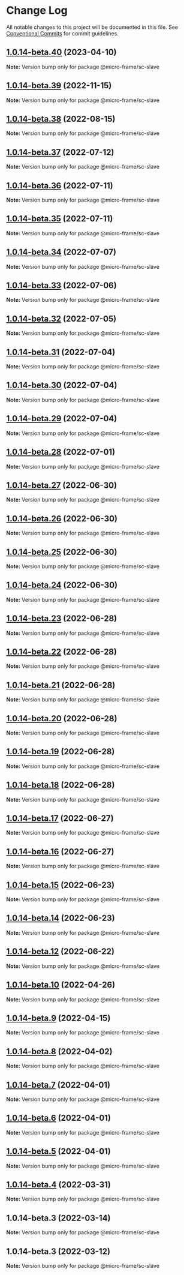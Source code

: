 # Change Log

All notable changes to this project will be documented in this file.
See [Conventional Commits](https://conventionalcommits.org) for commit guidelines.

## [1.0.14-beta.40](https://bsgit28/bgtech-fe/micro-basic/compare/@micro-frame/sc-slave@1.0.14-beta.39...@micro-frame/sc-slave@1.0.14-beta.40) (2023-04-10)

**Note:** Version bump only for package @micro-frame/sc-slave





## [1.0.14-beta.39](https://bsgit28/bgtech-fe/micro-basic/compare/@micro-frame/sc-slave@1.0.14-beta.38...@micro-frame/sc-slave@1.0.14-beta.39) (2022-11-15)

**Note:** Version bump only for package @micro-frame/sc-slave





## [1.0.14-beta.38](https://bsgit28/bgtech-fe/micro-basic/compare/@micro-frame/sc-slave@1.0.14-beta.37...@micro-frame/sc-slave@1.0.14-beta.38) (2022-08-15)

**Note:** Version bump only for package @micro-frame/sc-slave





## [1.0.14-beta.37](https://bsgit28/bgtech-fe/micro-basic/compare/@micro-frame/sc-slave@1.0.14-beta.36...@micro-frame/sc-slave@1.0.14-beta.37) (2022-07-12)

**Note:** Version bump only for package @micro-frame/sc-slave





## [1.0.14-beta.36](https://bsgit28/bgtech-fe/micro-basic/compare/@micro-frame/sc-slave@1.0.14-beta.35...@micro-frame/sc-slave@1.0.14-beta.36) (2022-07-11)

**Note:** Version bump only for package @micro-frame/sc-slave





## [1.0.14-beta.35](https://bsgit28/bgtech-fe/micro-basic/compare/@micro-frame/sc-slave@1.0.14-beta.34...@micro-frame/sc-slave@1.0.14-beta.35) (2022-07-11)

**Note:** Version bump only for package @micro-frame/sc-slave





## [1.0.14-beta.34](https://bsgit28/bgtech-fe/micro-basic/compare/@micro-frame/sc-slave@1.0.14-beta.33...@micro-frame/sc-slave@1.0.14-beta.34) (2022-07-07)

**Note:** Version bump only for package @micro-frame/sc-slave





## [1.0.14-beta.33](https://bsgit28/bgtech-fe/micro-basic/compare/@micro-frame/sc-slave@1.0.14-beta.32...@micro-frame/sc-slave@1.0.14-beta.33) (2022-07-06)

**Note:** Version bump only for package @micro-frame/sc-slave





## [1.0.14-beta.32](https://bsgit28/bgtech-fe/micro-basic/compare/@micro-frame/sc-slave@1.0.14-beta.31...@micro-frame/sc-slave@1.0.14-beta.32) (2022-07-05)

**Note:** Version bump only for package @micro-frame/sc-slave





## [1.0.14-beta.31](https://bsgit28/bgtech-fe/micro-basic/compare/@micro-frame/sc-slave@1.0.14-beta.30...@micro-frame/sc-slave@1.0.14-beta.31) (2022-07-04)

**Note:** Version bump only for package @micro-frame/sc-slave





## [1.0.14-beta.30](https://bsgit28/bgtech-fe/micro-basic/compare/@micro-frame/sc-slave@1.0.14-beta.29...@micro-frame/sc-slave@1.0.14-beta.30) (2022-07-04)

**Note:** Version bump only for package @micro-frame/sc-slave





## [1.0.14-beta.29](https://bsgit28/bgtech-fe/micro-basic/compare/@micro-frame/sc-slave@1.0.14-beta.28...@micro-frame/sc-slave@1.0.14-beta.29) (2022-07-04)

**Note:** Version bump only for package @micro-frame/sc-slave





## [1.0.14-beta.28](https://bsgit28/bgtech-fe/micro-basic/compare/@micro-frame/sc-slave@1.0.14-beta.27...@micro-frame/sc-slave@1.0.14-beta.28) (2022-07-01)

**Note:** Version bump only for package @micro-frame/sc-slave





## [1.0.14-beta.27](https://bsgit28/bgtech-fe/micro-basic/compare/@micro-frame/sc-slave@1.0.14-beta.26...@micro-frame/sc-slave@1.0.14-beta.27) (2022-06-30)

**Note:** Version bump only for package @micro-frame/sc-slave





## [1.0.14-beta.26](https://bsgit28/bgtech-fe/micro-basic/compare/@micro-frame/sc-slave@1.0.14-beta.25...@micro-frame/sc-slave@1.0.14-beta.26) (2022-06-30)

**Note:** Version bump only for package @micro-frame/sc-slave





## [1.0.14-beta.25](https://bsgit28/bgtech-fe/micro-basic/compare/@micro-frame/sc-slave@1.0.14-beta.24...@micro-frame/sc-slave@1.0.14-beta.25) (2022-06-30)

**Note:** Version bump only for package @micro-frame/sc-slave





## [1.0.14-beta.24](https://bsgit28/bgtech-fe/micro-basic/compare/@micro-frame/sc-slave@1.0.14-beta.23...@micro-frame/sc-slave@1.0.14-beta.24) (2022-06-30)

**Note:** Version bump only for package @micro-frame/sc-slave





## [1.0.14-beta.23](https://bsgit28/bgtech-fe/micro-basic/compare/@micro-frame/sc-slave@1.0.14-beta.22...@micro-frame/sc-slave@1.0.14-beta.23) (2022-06-28)

**Note:** Version bump only for package @micro-frame/sc-slave





## [1.0.14-beta.22](https://bsgit28/bgtech-fe/micro-basic/compare/@micro-frame/sc-slave@1.0.14-beta.21...@micro-frame/sc-slave@1.0.14-beta.22) (2022-06-28)

**Note:** Version bump only for package @micro-frame/sc-slave





## [1.0.14-beta.21](https://bsgit28/bgtech-fe/micro-basic/compare/@micro-frame/sc-slave@1.0.14-beta.20...@micro-frame/sc-slave@1.0.14-beta.21) (2022-06-28)

**Note:** Version bump only for package @micro-frame/sc-slave





## [1.0.14-beta.20](https://bsgit28/bgtech-fe/micro-basic/compare/@micro-frame/sc-slave@1.0.14-beta.19...@micro-frame/sc-slave@1.0.14-beta.20) (2022-06-28)

**Note:** Version bump only for package @micro-frame/sc-slave





## [1.0.14-beta.19](https://bsgit28/bgtech-fe/micro-basic/compare/@micro-frame/sc-slave@1.0.14-beta.18...@micro-frame/sc-slave@1.0.14-beta.19) (2022-06-28)

**Note:** Version bump only for package @micro-frame/sc-slave





## [1.0.14-beta.18](https://bsgit28/bgtech-fe/micro-basic/compare/@micro-frame/sc-slave@1.0.14-beta.17...@micro-frame/sc-slave@1.0.14-beta.18) (2022-06-28)

**Note:** Version bump only for package @micro-frame/sc-slave





## [1.0.14-beta.17](https://bsgit28/bgtech-fe/micro-basic/compare/@micro-frame/sc-slave@1.0.14-beta.16...@micro-frame/sc-slave@1.0.14-beta.17) (2022-06-27)

**Note:** Version bump only for package @micro-frame/sc-slave





## [1.0.14-beta.16](https://bsgit28/bgtech-fe/micro-basic/compare/@micro-frame/sc-slave@1.0.14-beta.15...@micro-frame/sc-slave@1.0.14-beta.16) (2022-06-27)

**Note:** Version bump only for package @micro-frame/sc-slave





## [1.0.14-beta.15](https://bsgit28/bgtech-fe/micro-basic/compare/@micro-frame/sc-slave@1.0.14-beta.14...@micro-frame/sc-slave@1.0.14-beta.15) (2022-06-23)

**Note:** Version bump only for package @micro-frame/sc-slave





## [1.0.14-beta.14](https://bsgit28/bgtech-fe/micro-basic/compare/@micro-frame/sc-slave@1.0.14-beta.12...@micro-frame/sc-slave@1.0.14-beta.14) (2022-06-23)

**Note:** Version bump only for package @micro-frame/sc-slave





## [1.0.14-beta.12](https://bsgit28/bgtech-fe/micro-basic/compare/@micro-frame/sc-slave@1.0.14-beta.10...@micro-frame/sc-slave@1.0.14-beta.12) (2022-06-22)

**Note:** Version bump only for package @micro-frame/sc-slave





## [1.0.14-beta.10](https://bsgit28/bgtech-fe/micro-basic/compare/@micro-frame/sc-slave@1.0.14-beta.9...@micro-frame/sc-slave@1.0.14-beta.10) (2022-04-26)

**Note:** Version bump only for package @micro-frame/sc-slave





## [1.0.14-beta.9](https://bsgit28/bgtech-fe/micro-basic/compare/@micro-frame/sc-slave@1.0.14-beta.8...@micro-frame/sc-slave@1.0.14-beta.9) (2022-04-15)

**Note:** Version bump only for package @micro-frame/sc-slave





## [1.0.14-beta.8](https://bsgit28/bgtech-fe/micro-basic/compare/@micro-frame/sc-slave@1.0.14-beta.7...@micro-frame/sc-slave@1.0.14-beta.8) (2022-04-02)

**Note:** Version bump only for package @micro-frame/sc-slave





## [1.0.14-beta.7](https://bsgit28/bgtech-fe/micro-basic/compare/@micro-frame/sc-slave@1.0.14-beta.6...@micro-frame/sc-slave@1.0.14-beta.7) (2022-04-01)

**Note:** Version bump only for package @micro-frame/sc-slave





## [1.0.14-beta.6](https://bsgit28/bgtech-fe/micro-basic/compare/@micro-frame/sc-slave@1.0.14-beta.5...@micro-frame/sc-slave@1.0.14-beta.6) (2022-04-01)

**Note:** Version bump only for package @micro-frame/sc-slave





## [1.0.14-beta.5](https://bsgit28/bgtech-fe/micro-basic/compare/@micro-frame/sc-slave@1.0.14-beta.4...@micro-frame/sc-slave@1.0.14-beta.5) (2022-04-01)

**Note:** Version bump only for package @micro-frame/sc-slave





## [1.0.14-beta.4](https://bsgit28/bgtech-fe/micro-basic/compare/@micro-frame/sc-slave@1.0.14-beta.3...@micro-frame/sc-slave@1.0.14-beta.4) (2022-03-31)

**Note:** Version bump only for package @micro-frame/sc-slave





## 1.0.14-beta.3 (2022-03-14)

**Note:** Version bump only for package @micro-frame/sc-slave





## 1.0.14-beta.3 (2022-03-12)

**Note:** Version bump only for package @micro-frame/sc-slave
